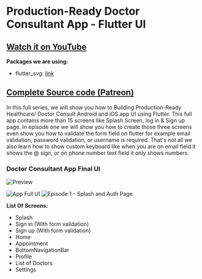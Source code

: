 # Production-Ready Doctor Consultant App - Flutter UI

## [Watch it on YouTube](https://youtube.com/playlist?list=PLxUBb2A_UUy9rvCoLXopsYQJTTnuW0NIq)

**Packages we are using:**

- flutter_svg: [link](https://pub.dev/packages/flutter_svg)

## [Complete Source code (Patreon)](https://cutt.ly/DmKF5HP)

In this full series, we will show you how to Building Production-Ready Healthcare/ Doctor Consult Android and iOS app UI using Flutter. This full app contains more than 15 screens like Splash Screen, log in & Sign up page. In episode one we will show you how to create those three screens even show you how to validate the form field on flutter for example email validation, password validation, or username is required.
That's not all we also learn how to show custom keyboard like when you are on email field it shows the @ sign, or on phone number text field it only shows numbers.

### Doctor Consultant App Final UI

![Preview](/gif.gif)

![App Full UI](/previews/1.png)
![Episode 1 - Splash and Auth Page](/previews/2.png)

**List Of Screens:**

- Splash
- Sign in (With form validation)
- Sign up (With form validation)
- Home
- Appointment
- BottomNavigationBar
- Profile
- List of Doctors
- Settings
